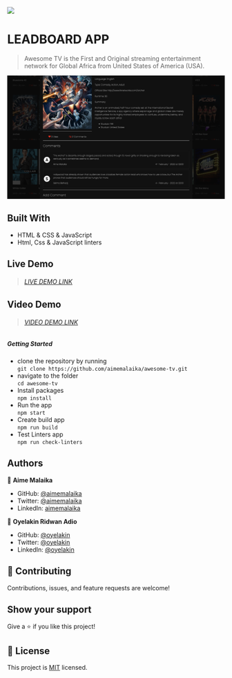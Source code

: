 ![](https://img.shields.io/badge/Microverse-blueviolet)
# LEADBOARD APP
> Awesome TV is the First and Original streaming entertainment network for Global Africa from United States of America (USA).

![image](./src/assets/images/ScreenShot.png)
## Built With
- HTML & CSS & JavaScript
- Html, Css & JavaScript linters
## Live Demo
> ###### [LIVE DEMO LINK](https://aimemalaika.github.io/awesome-tv/)

## Video Demo
> ###### [VIDEO DEMO LINK](https://www.loom.com/share/7c667355a904437b80cff2848cc4d39e)
##### Getting Started
- clone the repository by running\
    `git clone https://github.com/aimemalaika/awesome-tv.git`
- navigate to the folder\
    `cd awesome-tv`
- Install packages\
    `npm install`
- Run the app\
    `npm start`
- Create build app\
    `npm run build`
- Test Linters app\
    `npm run check-linters`
## Authors 

👤 **Aime Malaika**
- GitHub: [@aimemalaika](https://github.com/aimemalaika)
- Twitter: [@aimemalaika](https://twitter.com/Aime_Malaika)
- LinkedIn: [aimemalaika](https://linkedin.com/in/aimemalaika)

👤 **Oyelakin Ridwan Adio**
- GitHub: [@oyelakin](https://github.com/oyelakinG9)
- Twitter: [@oyelakin](https://twitter.com/OyelakinG1)
- LinkedIn: [@oyelakin](https://www.linkedin.com/in/oyelakin-ridwan-4b4a02b6/)

## :handshake: Contributing
Contributions, issues, and feature requests are welcome!
## Show your support
Give a :star:️ if you like this project!
## :memo: License
This project is [MIT](./MIT.md) licensed.